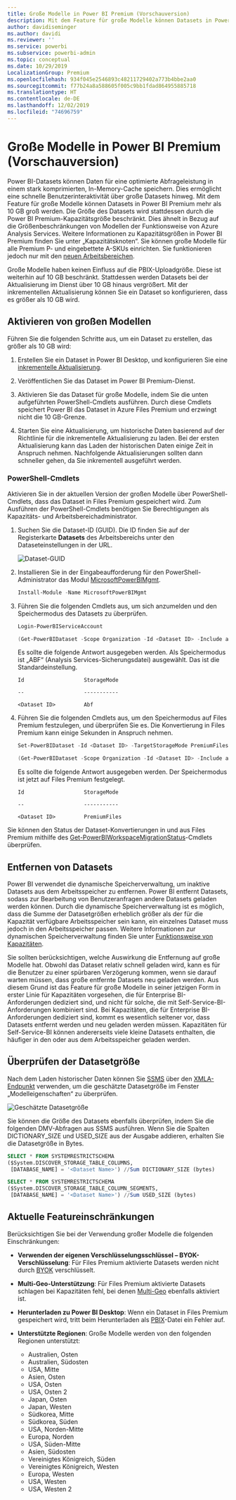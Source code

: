 ```yaml
---
title: Große Modelle in Power BI Premium (Vorschauversion)
description: Mit dem Feature für große Modelle können Datasets in Power BI Premium mehr als 10 GB groß werden.
author: davidiseminger
ms.author: davidi
ms.reviewer: ''
ms.service: powerbi
ms.subservice: powerbi-admin
ms.topic: conceptual
ms.date: 10/29/2019
LocalizationGroup: Premium
ms.openlocfilehash: 934f045e2546893c48211729402a773b4bbe2aa0
ms.sourcegitcommit: f77b24a8a588605f005c9bb1fdad864955885718
ms.translationtype: HT
ms.contentlocale: de-DE
ms.lasthandoff: 12/02/2019
ms.locfileid: "74696759"
---
```

# <a name="large-models-in-power-bi-premium-preview"></a>Große Modelle in Power BI Premium (Vorschauversion)

Power BI-Datasets können Daten für eine optimierte Abfrageleistung in einem stark komprimierten, In-Memory-Cache speichern. Dies ermöglicht eine schnelle Benutzerinteraktivität über große Datasets hinweg. Mit dem Feature für große Modelle können Datasets in Power BI Premium mehr als 10 GB groß werden. Die Größe des Datasets wird stattdessen durch die Power BI Premium-Kapazitätsgröße beschränkt. Dies ähnelt in Bezug auf die Größenbeschränkungen von Modellen der Funktionsweise von Azure Analysis Services. Weitere Informationen zu Kapazitätsgrößen in Power BI Premium finden Sie unter „Kapazitätsknoten“. Sie können große Modelle für alle Premium P- und eingebettete A-SKUs einrichten. Sie funktionieren jedoch nur mit den [neuen Arbeitsbereichen](service-create-the-new-workspaces.md).

Große Modelle haben keinen Einfluss auf die PBIX-Uploadgröße. Diese ist weiterhin auf 10 GB beschränkt. Stattdessen werden Datasets bei der Aktualisierung im Dienst über 10 GB hinaus vergrößert. Mit der inkrementellen Aktualisierung können Sie ein Dataset so konfigurieren, dass es größer als 10 GB wird.

## <a name="enable-large-models"></a>Aktivieren von großen Modellen

Führen Sie die folgenden Schritte aus, um ein Dataset zu erstellen, das größer als 10 GB wird:

1. Erstellen Sie ein Dataset in Power BI Desktop, und konfigurieren Sie eine [inkrementelle Aktualisierung](service-premium-incremental-refresh.md).

1. Veröffentlichen Sie das Dataset im Power BI Premium-Dienst.

1. Aktivieren Sie das Dataset für große Modelle, indem Sie die unten aufgeführten PowerShell-Cmdlets ausführen. Durch diese Cmdlets speichert Power BI das Dataset in Azure Files Premium und erzwingt nicht die 10 GB-Grenze.

1. Starten Sie eine Aktualisierung, um historische Daten basierend auf der Richtlinie für die inkrementelle Aktualisierung zu laden. Bei der ersten Aktualisierung kann das Laden der historischen Daten einige Zeit in Anspruch nehmen. Nachfolgende Aktualisierungen sollten dann schneller gehen, da Sie inkrementell ausgeführt werden.

### <a name="powershell-cmdlets"></a>PowerShell-Cmdlets

Aktivieren Sie in der aktuellen Version der großen Modelle über PowerShell-Cmdlets, dass das Dataset in Files Premium gespeichert wird. Zum Ausführen der PowerShell-Cmdlets benötigen Sie Berechtigungen als Kapazitäts- und Arbeitsbereichadministrator.

1. Suchen Sie die Dataset-ID (GUID). Die ID finden Sie auf der Registerkarte **Datasets** des Arbeitsbereichs unter den Dataseteinstellungen in der URL.

    ![Dataset-GUID](media/service-premium-large-models/dataset-guid.png)

1. Installieren Sie in der Eingabeaufforderung für den PowerShell-Administrator das Modul [MicrosoftPowerBIMgmt](/powershell/module/microsoftpowerbimgmt.data/).

    ```powershell
    Install-Module -Name MicrosoftPowerBIMgmt
    ```

1. Führen Sie die folgenden Cmdlets aus, um sich anzumelden und den Speichermodus des Datasets zu überprüfen.

    ```powershell
    Login-PowerBIServiceAccount

    (Get-PowerBIDataset -Scope Organization -Id <Dataset ID> -Include actualStorage).ActualStorage
    ```

    Es sollte die folgende Antwort ausgegeben werden. Als Speichermodus ist „ABF“ (Analysis Services-Sicherungsdatei) ausgewählt. Das ist die Standardeinstellung.

    ```
    Id                   StorageMode

    --                   -----------

    <Dataset ID>         Abf
    ```

1. Führen Sie die folgenden Cmdlets aus, um den Speichermodus auf Files Premium festzulegen, und überprüfen Sie es. Die Konvertierung in Files Premium kann einige Sekunden in Anspruch nehmen.

    ```powershell
    Set-PowerBIDataset -Id <Dataset ID> -TargetStorageMode PremiumFiles

    (Get-PowerBIDataset -Scope Organization -Id <Dataset ID> -Include actualStorage).ActualStorage
    ```

    Es sollte die folgende Antwort ausgegeben werden. Der Speichermodus ist jetzt auf Files Premium festgelegt.

    ```
    Id                   StorageMode
    
    --                   -----------
    
    <Dataset ID>         PremiumFiles
    ```

Sie können den Status der Dataset-Konvertierungen in und aus Files Premium mithilfe des [Get-PowerBIWorkspaceMigrationStatus](/powershell/module/microsoftpowerbimgmt.workspaces/get-powerbiworkspacemigrationstatus)-Cmdlets überprüfen.

## <a name="dataset-eviction"></a>Entfernen von Datasets

Power BI verwendet die dynamische Speicherverwaltung, um inaktive Datasets aus dem Arbeitsspeicher zu entfernen. Power BI entfernt Datasets, sodass zur Bearbeitung von Benutzeranfragen andere Datasets geladen werden können. Durch die dynamische Speicherverwaltung ist es möglich, dass die Summe der Datasetgrößen erheblich größer als der für die Kapazität verfügbare Arbeitsspeicher sein kann, ein einzelnes Dataset muss jedoch in den Arbeitsspeicher passen. Weitere Informationen zur dynamischen Speicherverwaltung finden Sie unter [Funktionsweise von Kapazitäten](service-premium-what-is.md#how-capacities-function).

Sie sollten berücksichtigen, welche Auswirkung die Entfernung auf große Modelle hat. Obwohl das Dataset relativ schnell geladen wird, kann es für die Benutzer zu einer spürbaren Verzögerung kommen, wenn sie darauf warten müssen, dass große entfernte Datasets neu geladen werden. Aus diesem Grund ist das Feature für große Modelle in seiner jetzigen Form in erster Linie für Kapazitäten vorgesehen, die für Enterprise BI-Anforderungen dediziert sind, und nicht für solche, die mit Self-Service-BI-Anforderungen kombiniert sind. Bei Kapazitäten, die für Enterprise BI-Anforderungen dediziert sind, kommt es wesentlich seltener vor, dass Datasets entfernt werden und neu geladen werden müssen. Kapazitäten für Self-Service-BI können andererseits viele kleine Datasets enthalten, die häufiger in den oder aus dem Arbeitsspeicher geladen werden.

## <a name="checking-dataset-size"></a>Überprüfen der Datasetgröße

Nach dem Laden historischer Daten können Sie [SSMS](https://docs.microsoft.com/sql/ssms/download-sql-server-management-studio-ssms) über den [XMLA-Endpunkt](service-premium-connect-tools.md) verwenden, um die geschätzte Datasetgröße im Fenster „Modelleigenschaften“ zu überprüfen.

![Geschätzte Datasetgröße](media/service-premium-large-models/estimated-dataset-size.png)

Sie können die Größe des Datasets ebenfalls überprüfen, indem Sie die folgenden DMV-Abfragen aus SSMS ausführen. Wenn Sie die Spalten DICTIONARY\_SIZE und USED\_SIZE aus der Ausgabe addieren, erhalten Sie die Datasetgröße in Bytes.

```sql
SELECT * FROM SYSTEMRESTRICTSCHEMA
($System.DISCOVER_STORAGE_TABLE_COLUMNS,
 [DATABASE_NAME] = '<Dataset Name>') //Sum DICTIONARY_SIZE (bytes)

SELECT * FROM SYSTEMRESTRICTSCHEMA
($System.DISCOVER_STORAGE_TABLE_COLUMN_SEGMENTS,
 [DATABASE_NAME] = '<Dataset Name>') //Sum USED_SIZE (bytes)
```

## <a name="current-feature-restrictions"></a>Aktuelle Featureinschränkungen

Berücksichtigen Sie bei der Verwendung großer Modelle die folgenden Einschränkungen:

- **Verwenden der eigenen Verschlüsselungsschlüssel – BYOK-Verschlüsselung**: Für Files Premium aktivierte Datasets werden nicht durch [BYOK](service-encryption-byok.md) verschlüsselt.
- **Multi-Geo-Unterstützung**: Für Files Premium aktivierte Datasets schlagen bei Kapazitäten fehl, bei denen [Multi-Geo](service-admin-premium-multi-geo.md) ebenfalls aktiviert ist.

- **Herunterladen zu Power BI Desktop**: Wenn ein Dataset in Files Premium gespeichert wird, tritt beim Herunterladen als [PBIX](service-export-to-pbix.md)-Datei ein Fehler auf.
- **Unterstützte Regionen**: Große Modelle werden von den folgenden Regionen unterstützt:
  - Australien, Osten
  - Australien, Südosten
  - USA, Mitte
  - Asien, Osten
  - USA, Osten
  - USA, Osten 2
  - Japan, Osten
  - Japan, Westen
  - Südkorea, Mitte
  - Südkorea, Süden
  - USA, Norden-Mitte
  - Europa, Norden
  - USA, Süden-Mitte
  - Asien, Südosten
  - Vereinigtes Königreich, Süden
  - Vereinigtes Königreich, Westen
  - Europa, Westen
  - USA, Westen
  - USA, Westen 2